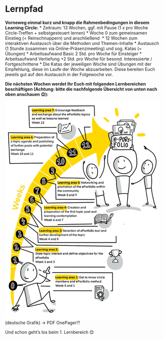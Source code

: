 # Lernpfad
**Vorneweg einmal kurz und knapp die Rahmenbedingungen in diesem Learning Circle:**
	* Zeitraum: 13 Wochen, ggf. mit Pause (1 x pro Woche Circle-Treffen + selbstgesteuert lernen)
	* Woche 0 zum gemeinsamen Einstieg (= Reinschnuppern) und anschließend 
	* 12 Wochen zum interaktiven Austausch über die Methoden und Themen-Inhalte
		* Austausch (1 Stunde zusammen via Online-Präsenzmeeting) und sog. Katas (= Übungen)
		* Arbeitsaufwand Basic 2 Std. pro Woche für Einsteiger
		* Arbeitsaufwand Vertiefung +2 Std. pro Woche für besond. Interessierte / Fortgeschrittene
	* Die Katas der jeweiligen Woche sind Übungen mit der Empfehlung, diese im Laufe der Woche abzuarbeiten. Diese bereiten Euch jeweils gut auf den Austausch in der Folgewoche vor.

**Die nächsten Wochen werdet Ihr Euch mit folgenden Lernbereichen beschäftigen 
(Achtung: bitte die nachfolgende Übersicht von unten nach oben anschauen 😉):**

![Visualisations as sketchnotes from Katrin Mäntele - on Twitter [@kleinerw4hnsinn](https://twitter.com/kleinerw4hnsinn) (CC BY)](./images/image7.jpeg)
(deutsche Grafik)
-> PDF OnePager!?

Und schon geht’s los beim 1. Lernbereich 😊
